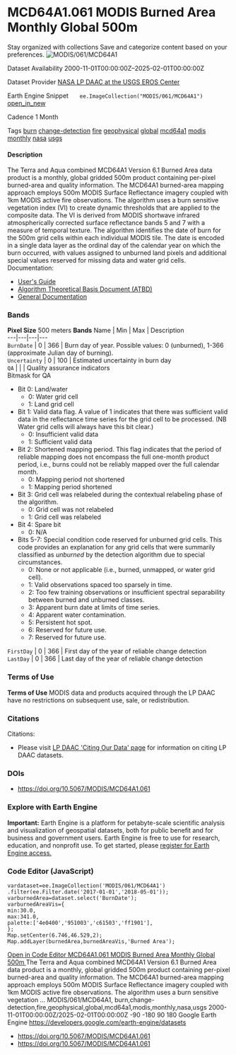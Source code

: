  
#  MCD64A1.061 MODIS Burned Area Monthly Global 500m 
Stay organized with collections  Save and categorize content based on your preferences. 
![MODIS/061/MCD64A1](https://developers.google.com/earth-engine/datasets/images/MODIS/MODIS_061_MCD64A1_sample.png) 

Dataset Availability
    2000-11-01T00:00:00Z–2025-02-01T00:00:00Z 

Dataset Provider
     [ NASA LP DAAC at the USGS EROS Center ](https://doi.org/10.5067/MODIS/MCD64A1.061) 

Earth Engine Snippet
     `    ee.ImageCollection("MODIS/061/MCD64A1")   ` [ open_in_new ](https://code.earthengine.google.com/?scriptPath=Examples:Datasets/MODIS/MODIS_061_MCD64A1) 

Cadence
    1 Month 

Tags
     [burn](https://developers.google.com/earth-engine/datasets/tags/burn) [change-detection](https://developers.google.com/earth-engine/datasets/tags/change-detection) [fire](https://developers.google.com/earth-engine/datasets/tags/fire) [geophysical](https://developers.google.com/earth-engine/datasets/tags/geophysical) [global](https://developers.google.com/earth-engine/datasets/tags/global) [mcd64a1](https://developers.google.com/earth-engine/datasets/tags/mcd64a1) [modis](https://developers.google.com/earth-engine/datasets/tags/modis) [monthly](https://developers.google.com/earth-engine/datasets/tags/monthly) [nasa](https://developers.google.com/earth-engine/datasets/tags/nasa) [usgs](https://developers.google.com/earth-engine/datasets/tags/usgs)
#### Description
The Terra and Aqua combined MCD64A1 Version 6.1 Burned Area data product is a monthly, global gridded 500m product containing per-pixel burned-area and quality information. The MCD64A1 burned-area mapping approach employs 500m MODIS Surface Reflectance imagery coupled with 1km MODIS active fire observations. The algorithm uses a burn sensitive vegetation index (VI) to create dynamic thresholds that are applied to the composite data. The VI is derived from MODIS shortwave infrared atmospherically corrected surface reflectance bands 5 and 7 with a measure of temporal texture. The algorithm identifies the date of burn for the 500m grid cells within each individual MODIS tile. The date is encoded in a single data layer as the ordinal day of the calendar year on which the burn occurred, with values assigned to unburned land pixels and additional special values reserved for missing data and water grid cells.
Documentation:
  * [User's Guide](https://lpdaac.usgs.gov/documents/1006/MCD64_User_Guide_V61.pdf)
  * [Algorithm Theoretical Basis Document (ATBD)](https://lpdaac.usgs.gov/documents/115/MCD64_ATBD_V6.pdf)
  * [General Documentation](https://ladsweb.modaps.eosdis.nasa.gov/filespec/MODIS/61/MCD64A1)


### Bands
**Pixel Size** 500 meters 
**Bands**
Name | Min | Max | Description  
---|---|---|---  
`BurnDate` |  0  |  366  | Burn day of year. Possible values: 0 (unburned), 1-366 (approximate Julian day of burning).  
`Uncertainty` |  0  |  100  | Estimated uncertainty in burn day  
`QA` |  |  | Quality assurance indicators  
Bitmask for QA
  * Bit 0: Land/water 
    * 0: Water grid cell
    * 1: Land grid cell
  * Bit 1: Valid data flag. A value of 1 indicates that there was sufficient valid data in the reflectance time series for the grid cell to be processed. (NB Water grid cells will always have this bit clear.) 
    * 0: Insufficient valid data
    * 1: Sufficient valid data
  * Bit 2: Shortened mapping period. This flag indicates that the period of reliable mapping does not encompass the full one-month product period, i.e., burns could not be reliably mapped over the full calendar month. 
    * 0: Mapping period not shortened
    * 1: Mapping period shortened
  * Bit 3: Grid cell was relabeled during the contextual relabeling phase of the algorithm. 
    * 0: Grid cell was not relabeled
    * 1: Grid cell was relabeled
  * Bit 4: Spare bit 
    * 0: N/A
  * Bits 5-7: Special condition code reserved for unburned grid cells. This code provides an explanation for any grid cells that were summarily classified as _unburned_ by the detection algorithm due to special circumstances. 
    * 0: None or not applicable (i.e., burned, unmapped, or water grid cell).
    * 1: Valid observations spaced too sparsely in time.
    * 2: Too few training observations or insufficient spectral separability between burned and unburned classes.
    * 3: Apparent burn date at limits of time series.
    * 4: Apparent water contamination.
    * 5: Persistent hot spot.
    * 6: Reserved for future use.
    * 7: Reserved for future use.

  
`FirstDay` |  0  |  366  | First day of the year of reliable change detection  
`LastDay` |  0  |  366  | Last day of the year of reliable change detection  
### Terms of Use
**Terms of Use**
MODIS data and products acquired through the LP DAAC have no restrictions on subsequent use, sale, or redistribution.
### Citations
Citations:
  * Please visit [LP DAAC 'Citing Our Data' page](https://lpdaac.usgs.gov/citing_our_data) for information on citing LP DAAC datasets.


### DOIs
  * [ https://doi.org/10.5067/MODIS/MCD64A1.061 ](https://doi.org/10.5067/MODIS/MCD64A1.061)


### Explore with Earth Engine
**Important:** Earth Engine is a platform for petabyte-scale scientific analysis and visualization of geospatial datasets, both for public benefit and for business and government users. Earth Engine is free to use for research, education, and nonprofit use. To get started, please [register for Earth Engine access.](https://console.cloud.google.com/earth-engine)
### Code Editor (JavaScript)
```
vardataset=ee.ImageCollection('MODIS/061/MCD64A1')
.filter(ee.Filter.date('2017-01-01','2018-05-01'));
varburnedArea=dataset.select('BurnDate');
varburnedAreaVis={
min:30.0,
max:341.0,
palette:['4e0400','951003','c61503','ff1901'],
};
Map.setCenter(6.746,46.529,2);
Map.addLayer(burnedArea,burnedAreaVis,'Burned Area');
```
[ Open in Code Editor ](https://code.earthengine.google.com/?scriptPath=Examples:Datasets/MODIS/MODIS_061_MCD64A1)
[ MCD64A1.061 MODIS Burned Area Monthly Global 500m ](https://developers.google.com/earth-engine/datasets/catalog/MODIS_061_MCD64A1)
The Terra and Aqua combined MCD64A1 Version 6.1 Burned Area data product is a monthly, global gridded 500m product containing per-pixel burned-area and quality information. The MCD64A1 burned-area mapping approach employs 500m MODIS Surface Reflectance imagery coupled with 1km MODIS active fire observations. The algorithm uses a burn sensitive vegetation …
MODIS/061/MCD64A1, burn,change-detection,fire,geophysical,global,mcd64a1,modis,monthly,nasa,usgs 
2000-11-01T00:00:00Z/2025-02-01T00:00:00Z
-90 -180 90 180 
Google Earth Engine
https://developers.google.com/earth-engine/datasets
  * [ https://doi.org/10.5067/MODIS/MCD64A1.061 ](https://doi.org/https://doi.org/10.5067/MODIS/MCD64A1.061)
  * [ https://doi.org/10.5067/MODIS/MCD64A1.061 ](https://doi.org/https://developers.google.com/earth-engine/datasets/catalog/MODIS_061_MCD64A1)



